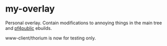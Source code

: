 # my-overlay
Personal overlay. Contain modifications to annoying things in the main tree and [pf4public](https://github.com/PF4Public/gentoo-overlay) ebuilds.

www-client/thorium is now for testing only.
